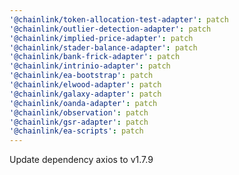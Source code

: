 ```yaml
---
'@chainlink/token-allocation-test-adapter': patch
'@chainlink/outlier-detection-adapter': patch
'@chainlink/implied-price-adapter': patch
'@chainlink/stader-balance-adapter': patch
'@chainlink/bank-frick-adapter': patch
'@chainlink/intrinio-adapter': patch
'@chainlink/ea-bootstrap': patch
'@chainlink/elwood-adapter': patch
'@chainlink/galaxy-adapter': patch
'@chainlink/oanda-adapter': patch
'@chainlink/observation': patch
'@chainlink/gsr-adapter': patch
'@chainlink/ea-scripts': patch
---
```


Update dependency axios to v1.7.9
